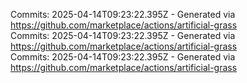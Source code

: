 Commits: 2025-04-14T09:23:22.395Z - Generated via https://github.com/marketplace/actions/artificial-grass
<br>
Commits: 2025-04-14T09:23:22.395Z - Generated via https://github.com/marketplace/actions/artificial-grass
<br>
Commits: 2025-04-14T09:23:22.395Z - Generated via https://github.com/marketplace/actions/artificial-grass
<br>
